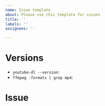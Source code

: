 ```yaml
---
name: Issue template
about: Please use this template for issues
title: ''
labels: ''
assignees: ''

---
```


<!--
Before opening an issue make sure you
 * have read the whole README carefully
 * have the latest version of youtube-dl installed. You can check with `youtube-dl --version`
 * have the required demuxing and muxing supported by ffmpeg
-->
# Versions
<!--  Provide the output of: -->
 * `youtube-dl --version`:
 * `ffmpeg -formats | grep mp4`:

 # Issue
<!-- Describe your issue here. Be detailed and include the whole error message + traceback if applicable. -->
